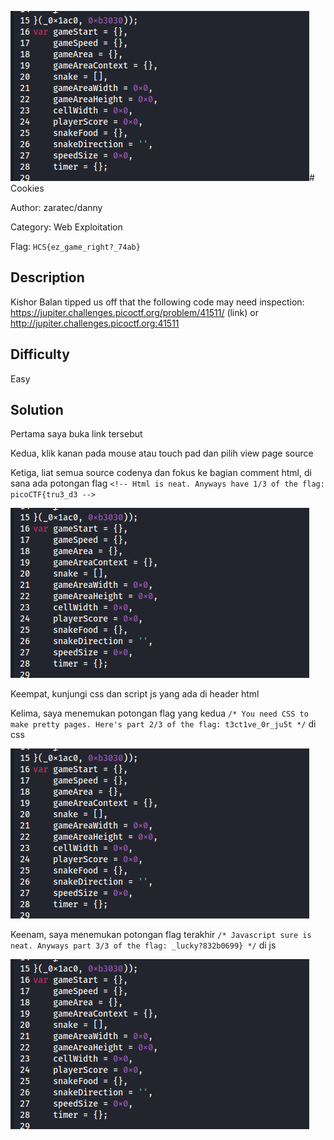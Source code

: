![POC 1](/snake/images/poc1.png)# Cookies

Author: zaratec/danny

Category: Web Exploitation

Flag: `HCS{ez_game_right?_74ab}`

## Description
Kishor Balan tipped us off that the following code may need inspection: https://jupiter.challenges.picoctf.org/problem/41511/ (link) or http://jupiter.challenges.picoctf.org:41511

## Difficulty
Easy

## Solution

Pertama saya buka link tersebut

Kedua, klik kanan pada mouse atau touch pad dan pilih view page source

Ketiga, liat semua source codenya dan fokus ke bagian comment html, di sana ada potongan flag `<!-- Html is neat. Anyways have 1/3 of the flag: picoCTF{tru3_d3 -->`

![POC 1](/snake/images/poc1.png)

Keempat, kunjungi css dan script js yang ada di header html

Kelima, saya menemukan potongan flag yang kedua `/* You need CSS to make pretty pages. Here's part 2/3 of the flag: t3ct1ve_0r_ju5t */` di css

![POC 2](/snake/images/poc1.png)

Keenam, saya menemukan potongan flag terakhir `/* Javascript sure is neat. Anyways part 3/3 of the flag: _lucky?832b0699} */` di js

![POC 3](/snake/images/poc1.png)